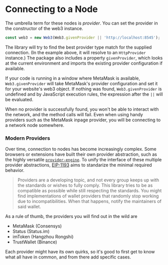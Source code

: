 # Connecting to a Node

The umbrella term for these nodes is *provider*. You can set the provider in the constructor of the web3 instance.

```js
const web3 = new Web3(Web3.givenProvider || 'http://localhost:8545');
```

The library will try to find the best provider type match for the supplied connection. (In the example above, it will resolve to an `HttpProvider` instance.) The package also includes a property `givenProvider`, which looks at the current environment and imports the existing provider configuration if available.

If your code is running in a window where MetaMask is available, `Web3.givenProvider` will take MetaMask's provider configuration and set it for your website's web3 object. If nothing was found, `Web3.givenProvider` is undefined and by JavaScript execution rules, the expression after the `||` will be evaluated.

When no provider is successfully found, you won't be able to interact with the network, and the method calls will fail. Even when using handy providers such as the MetaMask inpage provider, you will be connecting to a network node somewhere.

### Modern Providers

Over time, connection to nodes has become increasingly complex. Some browsers or extensions have built their own provider abstraction, such as the highly versatile [`provider-engine`](https://github.com/MetaMask/provider-engine). To unify the interface of these multiple provider abstractions, [EIP-1193](https://github.com/ethereum/EIPs/blob/master/EIPS/eip-1193.md) aims to standarize the minimal required behavior.

> Providers are a developing topic, and not every group keeps up with the standards or wishes to fully comply. This library tries to be as compatible as possible while still respecting the standards. You might find implementations of wallet providers that randomly stop working due to incompatibilities. When that happens, notify the maintainers of said wallet.

As a rule of thumb, the providers you will find out in the wild are
- MetaMask (Consensys)
- Status (Status.im)
- imToken (Hangzhou Rongshi)
- TrustWallet (Binance)

Each provider might have its own quirks, so it's good to first get to know what all have in common, and from there add specific cases. 
